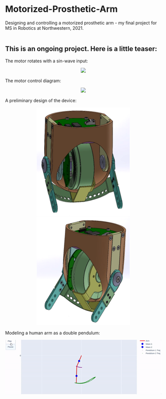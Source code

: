 # Motorized-Prosthetic-Arm
Designing and controlling a motorized prosthetic arm - my final project for MS in Robotics at Northwestern, 2021.
<br><br>

## This is an ongoing project. Here is a little teaser:

The motor rotates with a sin-wave input:

<p align="center">
  <img src="https://github.com/YaelBenShalom/Motorized-Prosthetic-Arm/blob/master/images/motor_control/motor_rotating_sine_wave.gif">
</p>


The motor control diagram:

<p align="center">
  <img src="https://github.com/YaelBenShalom/Motorized-Prosthetic-Arm/blob/master/images/motor_control/block-diagram.png" width="300">
</p>  


A preliminary design of the device:

<p align="center">
  <img src="https://github.com/YaelBenShalom/Motorized-Prosthetic-Arm/blob/master/images/mech_design/mech_design_24092021.png" width="300" height="350">
<!-- </p>   -->
<!-- <p align="center"> -->
  <img src="https://github.com/YaelBenShalom/Motorized-Prosthetic-Arm/blob/master/images/mech_design/mech_design_24092021_2.png" width="300" height="350">
</p>


Modeling a human arm as a double pendulum:

<p align="center">
  <img src="https://github.com/YaelBenShalom/Motorized-Prosthetic-Arm/blob/master/images/double_pendulum/arm_pendulum_animation_TD_WN2.gif">
</p>

